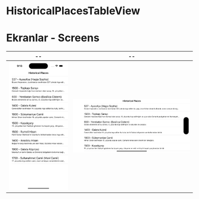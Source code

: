 # HistoricalPlacesTableView
# Ekranlar - Screens
| -- | -- |
|---------|---------|
| <img src="https://github.com/kadiirhocaoglu/HistoricalPlacesTableView/blob/main/forReadme/Simulator%20Screenshot%20-%20iPhone%2014%20Pro%20-%202023-08-15%20at%2021.18.16.png" width="300"> | <img src="https://github.com/kadiirhocaoglu/HistoricalPlacesTableView/blob/main/forReadme/Simulator%20Screenshot%20-%20iPhone%2014%20Pro%20-%202023-08-15%20at%2021.18.21.png" width="600"> |
